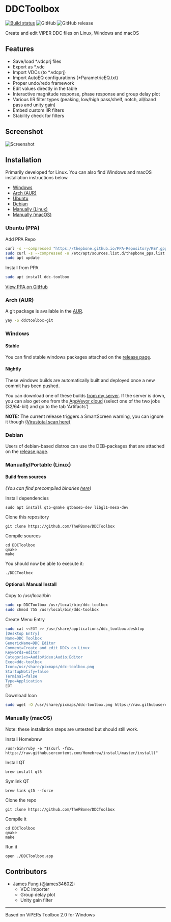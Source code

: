# DDCToolbox
[![Build status](https://ci.appveyor.com/api/projects/status/7akte2nk20j6u9w1?svg=true)](https://ci.appveyor.com/project/ThePBone/ddctoolbox)
![GitHub](https://img.shields.io/github/license/ThePBone/DDCToolbox) ![GitHub release](https://img.shields.io/github/release/ThePBone/DDCToolbox)

Create and edit ViPER DDC files on Linux, Windows and macOS

## Features
 * Save/load *.vdcprj files
 * Export as *.vdc
 * Import VDCs (to *.vdcprj)
 * Import AutoEQ configurations (*ParametricEQ.txt)
 * Proper undo/redo framework 
 * Edit values directly in the table
 * Interactive magnitude response, phase response and group delay plot
 * Various IIR filter types (peaking, low/high pass/shelf, notch, all/band pass and unity gain)
 * Embed custom IIR filters
 * Stability check for filters

## Screenshot

![Screenshot](https://github.com/ThePBone/DDCToolbox/blob/master/img/screenshot.png?raw=true)

## Installation
Primarily developed for Linux. You can also find Windows and macOS installation instructions below.
  * [Windows](#windows)
  * [Arch (AUR)](#arch-aur)
  * [Ubuntu](#ubuntu-ppa)
  * [Debian](#debian)
  * [Manually (Linux)](#manuallyportable-linux)
  * [Manually (macOS)](#manually-macos)
### Ubuntu (PPA)
Add PPA Repo
```bash
curl -s --compressed "https://thepbone.github.io/PPA-Repository/KEY.gpg" | sudo apt-key add -
sudo curl -s --compressed -o /etc/apt/sources.list.d/thepbone_ppa.list "https://thepbone.github.io/PPA-Repository/thepbone_ppa.list"
sudo apt update
```
Install from PPA
```bash
sudo apt install ddc-toolbox
```
[View PPA on GitHub](https://github.com/ThePBone/PPA-Repository)

### Arch (AUR)
A git package is available in the [AUR](https://aur.archlinux.org/packages/ddctoolbox-git/).
```bash
yay -S ddctoolbox-git
```

### Windows

#### Stable
You can find stable windows packages attached on the [release page](https://github.com/ThePBone/DDCToolbox/releases).

#### Nightly
These windows builds are automatically built and deployed once a new commit has been pushed.

You can download one of these builds [from my server](https://nightly.thebone.cf/ddctoolbox-win/?C=M;O=D).
If the server is down, you can also get one from the [AppVeyor cloud](https://ci.appveyor.com/project/ThePBone/ddctoolbox) (select one of the two jobs (32/64-bit) and go to the tab 'Artifacts')

**NOTE:** The current release triggers a SmartScreen warning, you can ignore it though [(Virustotal scan here)](https://www.virustotal.com/gui/file/f54e6a9502a4f09cf9aa8b136d8f2c9ae9f643f9940af7af40027cbadc3ec004/detection)

### Debian
Users of debian-based distros can use the DEB-packages that are attached on the [release page](https://github.com/ThePBone/DDCToolbox/releases).

### Manually/Portable (Linux)
#### Build from sources
_(You can find precompiled binaries [here](https://github.com/ThePBone/DDCToolbox/releases))_

 Install dependencies
  
    sudo apt install qt5-qmake qtbase5-dev libgl1-mesa-dev

Clone this repository

    git clone https://github.com/ThePBone/DDCToolbox

Compile sources

    cd DDCToolbox
    qmake
    make
    
You should now be able to execute it:

    ./DDCToolbox


#### Optional: Manual Install
Copy to /usr/local/bin
```bash
sudo cp DDCToolbox /usr/local/bin/ddc-toolbox
sudo chmod 755 /usr/local/bin/ddc-toolbox
```
Create Menu Entry
```bash
sudo cat <<EOT >> /usr/share/applications/ddc_toolbox.desktop
[Desktop Entry]
Name=DDC Toolbox
GenericName=DDC Editor
Comment=Create and edit DDCs on Linux
Keywords=editor
Categories=AudioVideo;Audio;Editor
Exec=ddc-toolbox
Icon=/usr/share/pixmaps/ddc-toolbox.png
StartupNotify=false
Terminal=false
Type=Application
EOT
```
Download Icon
```bash
sudo wget -O /usr/share/pixmaps/ddc-toolbox.png https://raw.githubusercontent.com/ThePBone/DDCToolbox/master/img/icon.png -q --show-progress
```
### Manually (macOS)
Note: these installation steps are untested but should still work.

Install Homebrew
   
    /usr/bin/ruby -e "$(curl -fsSL https://raw.githubusercontent.com/Homebrew/install/master/install)"

Install QT
    
    brew install qt5

Symlink QT

    brew link qt5 --force

Clone the repo
    
    git clone https://github.com/ThePBone/DDCToolbox

Compile it

    cd DDCToolbox
    qmake
    make

Run it
    
    open ./DDCToolbox.app

## Contributors
* [James Fung (@james34602):](https://github.com/james34602)
  * VDC Importer
  * Group delay plot
  * Unity gain filter 
_____________
Based on ViPERs Toolbox 2.0 for Windows
